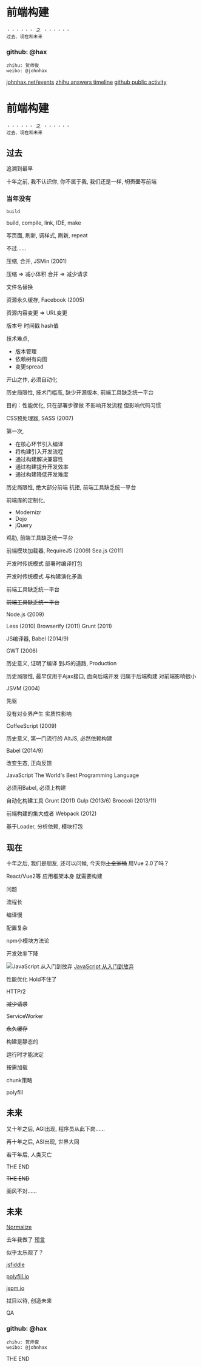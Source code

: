 # 前端构建
	・・・・・・ 之 ・・・・・・
	过去、现在和未来


###	github: @hax
	zhihu: 贺师俊
	weibo: @johnhax

[johnhax.net/events](http://johnhax.net/events)
[zhihu answers timeline](https://www.zhihu.com/people/he-shi-jun/answers)
[github public activity](https://github.com/hax?tab=activity)


# 前端构建
	・・・・・・ 之 ・・・・・・
	过去、现在和未来

## 过去

追溯到最早

十年之前,
我不认识你,
你不属于我,
我们还是一样,
~~切页面~~写前端

### 当年没有
	build

build,
compile, link,
IDE, make

写页面,
刷新,
调样式,
刷新,
repeat

不过……

压缩,
合并,
JSMin (2001)

压缩 => 减小体积
合并 => 减少请求

文件名替换

资源永久缓存,
Facebook (2005)

资源内容变更 => URL变更

版本号
时间戳
hash值

技术难点,
- 版本管理
- 依赖~~树~~有向图
- 变更spread

开山之作,
必须自动化

历史局限性,
技术门槛高,
缺少开源版本,
前端工具缺乏统一平台


目的：性能优化,
只在部署步骤做
不影响开发流程
但影响代码习惯


CSS预处理器,
SASS (2007)

第一次,
- 在核心环节引入编译
- 将构建引入开发流程
- 通过构建解决兼容性
- 通过构建提升开发效率
- 通过构建降低开发难度

历史局限性,
绝大部分前端
抗拒,
前端工具缺乏统一平台

前端库的定制化,
- Modernizr
- Dojo
- jQuery

鸡肋,
前端工具缺乏统一平台

前端模块加载器,
RequireJS (2009)
Sea.js (2011)

开发时传统模式
部署时编译打包

开发时传统模式
与构建演化矛盾

前端工具缺乏统一平台

~~前端工具缺乏统一平台~~

Node.js (2009)

Less (2010)
Browserify (2011)
Grunt (2011)


JS编译器,
Babel (2014/9)

GWT (2006)

历史意义,
证明了编译
到JS的道路,
Production

历史局限性,
最早仅用于Ajax接口,
面向后端开发
归属于后端构建
对前端影响很小

JSVM (2004)

先驱

没有对业界产生
实质性影响

CoffeeScript (2009)

历史意义,
第一门流行的
AltJS,
必然依赖构建

Babel (2014/9)

改变生态,
正向反馈

JavaScript
The World's Best
Programming Language

必须用Babel,
必须上构建

自动化构建工具
Grunt (2011)
Gulp (2013/6)
Broccoli (2013/11)

前端构建的集大成者
Webpack (2012)

基于Loader,
分析依赖,
模块打包

## 现在

十年之后,
我们是朋友,
还可以问候,
今天你~~上全家桶~~
用Vue 2.0了吗？


React/Vue2等
应用框架本身
就需要构建


问题

流程长

编译慢

配置复杂

npm小模块方法论

开发效率下降

![JavaScript 从入门到放弃](js-from-to.jpg)
[JavaScript 从入门到放弃](http://www.ituring.com.cn/article/213937)

性能优化
Hold不住了

HTTP/2

~~减少请求~~

ServiceWorker

~~永久缓存~~

构建是静态的

运行时才能决定

按需加载

chunk策略

polyfill


## 未来

又十年之后,
AGI出现,
程序员从此下岗……

再十年之后,
ASI出现,
世界大同

若干年后,
人类灭亡

THE END

~~THE END~~

画风不对……


## 未来

[Normalize](https://github.com/normalize)

去年我做了
[预言](https://www.zhihu.com/question/34449620)

似乎太乐观了？

[jsfiddle](https://jsfiddle.net/)

[polyfill.io](http:s//polyfill.io/)

[jspm.io](https://jspm.io/)

拭目以待,
创造未来

QA

###	github: @hax
	zhihu: 贺师俊
	weibo: @johnhax

THE END
